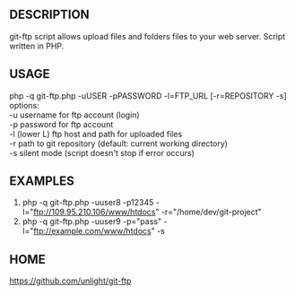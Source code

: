 DESCRIPTION
-----------
git-ftp script allows upload files and folders files to your web server.
Script written in PHP.

USAGE
-----
php -q git-ftp.php -uUSER -pPASSWORD -l=FTP_URL [-r=REPOSITORY -s]  
options:  
-u  username for ftp account (login)  
-p  password for ftp account  
-l  (lower L) ftp host and path for uploaded files  
-r  path to git repository (default: current working directory)  
-s  silent mode (script doesn't stop if error occurs)  

EXAMPLES
--------
1. php -q git-ftp.php -uuser8 -p12345 -l="ftp://109.95.210.106/www/htdocs" -r="/home/dev/git-project"
2. php -q git-ftp.php -uuser9 -p="pass" -l="ftp://example.com/www/htdocs" -s

HOME
----
https://github.com/unlight/git-ftp